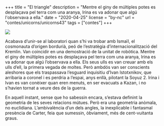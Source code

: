 +++
title = "El triangle"
description = "Mentre el giny de múltiples potes es desplaçava pel terra com una aranya, Irina es va adonar que algú l'observava a ella."
date = "2020-04-25"
license = "by-nc"
url = "contes/unicorns/unicorns43"
tags = ["contes"]
+++

<img class="drawing" src="/contes/unicorns/tovallons/200/42.jpg">

Acabava d’unir-se al laboratori quan s’hi va trobar amb Ismaïl, el cosmonauta d’origen bordurià, peó de l’estratègia d’internacionalització del Kremlin. Van coincidir en una demostració de la unitat de robòtica. Mentre el giny de múltiples potes es desplaçava pel terra com una aranya, Irina es va adonar que algú l’observava a ella. Els seus ulls es van creuar amb els ulls d’ell, la primera vegada de moltes. Però ambdós van ser conscients aleshores que els traspassava l’esguard inquisitiu d’Ivan Istotxnikov, que arribaria a coronel i es perdria a l’espai, anys enllà, pilotant la Soyuz 2. Irina i Ivan es van conèixer quan eren menuts, en ser evacuats a Kazan, i no s’havien tornat a veure des de la guerra.

En aquell instant, sense que ho sabessin encara, s’estava definint la geometria de les seves relacions mútues. Però era una geometria anòmala, no euclidiana. L’ambivalència d’un dels angles, la inexplicable i fantasmal presència de Carter, feia que sumessin, òbviament, més de cent-vuitanta graus.



